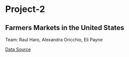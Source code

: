 # Project-2 
## Farmers Markets in the United States 

Team: Raul Haro, Alexandra Oricchio, Eli Payne

[Data Source](https://catalog.data.gov/dataset/farmers-markets-geographic-data)
